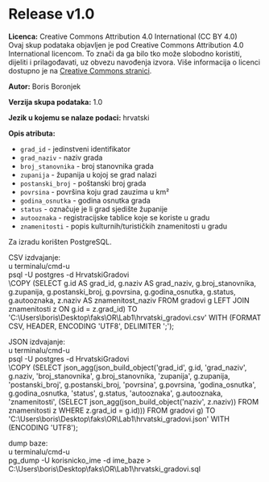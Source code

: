 # Release v1.0

**Licenca:** Creative Commons Attribution 4.0 International (CC BY 4.0)  
Ovaj skup podataka objavljen je pod Creative Commons Attribution 4.0 International licencom. To znači da ga bilo tko može slobodno koristiti, dijeliti i prilagođavati, uz obvezu navođenja izvora. Više informacija o licenci dostupno je na [Creative Commons stranici](https://creativecommons.org/licenses/by/4.0/).

**Autor:** Boris Boronjek

**Verzija skupa podataka:** 1.0

**Jezik u kojemu se nalaze podaci:** hrvatski

**Opis atributa:**  
- `grad_id` - jedinstveni identifikator  
- `grad_naziv` - naziv grada  
- `broj_stanovnika` - broj stanovnika grada  
- `zupanija` - županija u kojoj se grad nalazi  
- `postanski_broj` - poštanski broj grada  
- `povrsina` - površina koju grad zauzima u km²  
- `godina_osnutka` - godina osnutka grada  
- `status` - označuje je li grad sjedište županije  
- `autooznaka` - registracijske tablice koje se koriste u gradu  
- `znamenitosti` - popis kulturnih/turističkih znamenitosti u gradu  

Za izradu korišten PostgreSQL.

CSV izdvajanje:  
u terminalu/cmd-u  
psql -U postgres -d HrvatskiGradovi  
\COPY (SELECT g.id AS grad_id, g.naziv AS grad_naziv, g.broj_stanovnika, g.zupanija, g.postanski_broj, g.povrsina, g.godina_osnutka, g.status, g.autooznaka, z.naziv AS znamenitost_naziv FROM gradovi g LEFT JOIN znamenitosti z ON g.id = z.grad_id) TO 'C:\Users\boris\Desktop\faks\OR\Lab1\hrvatski_gradovi.csv' WITH (FORMAT CSV, HEADER, ENCODING 'UTF8', DELIMITER ';');

JSON izdvajanje:  
u terminalu/cmd-u  
psql -U postgres -d HrvatskiGradovi  
\COPY (SELECT json_agg(json_build_object('grad_id', g.id, 'grad_naziv', g.naziv, 'broj_stanovnika', g.broj_stanovnika, 'zupanija', g.zupanija, 'postanski_broj', g.postanski_broj, 'povrsina', g.povrsina, 'godina_osnutka', g.godina_osnutka, 'status', g.status, 'autooznaka', g.autooznaka, 'znamenitosti', (SELECT json_agg(json_build_object('naziv', z.naziv)) FROM znamenitosti z WHERE z.grad_id = g.id))) FROM gradovi g) TO 'C:\Users\boris\Desktop\faks\OR\Lab1\hrvatski_gradovi.json' WITH (ENCODING 'UTF8');

dump baze:  
u terminalu/cmd-u  
pg_dump -U korisnicko_ime -d ime_baze > C:\Users\boris\Desktop\faks\OR\Lab1\hrvatski_gradovi.sql
